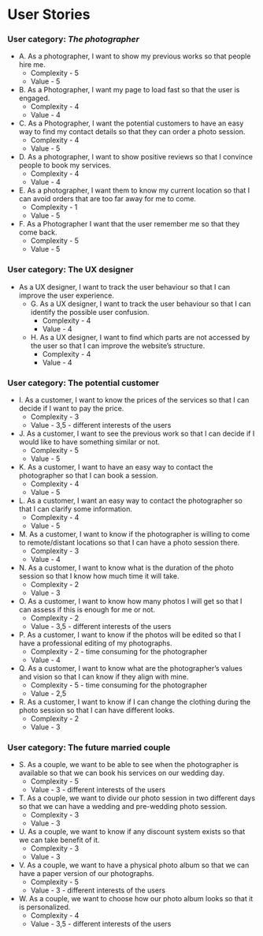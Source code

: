 # User Stories

### User category: _The photographer_
* A. As a photographer, I want to show my previous works so that people hire me.
    * Complexity - 5
    * Value - 5
* B. As a Photographer, I want my page to load fast so that the user is engaged.
    * Complexity - 4
    * Value - 4
* C. As a Photographer, I want the potential customers to have an easy way to find my contact details so that they can order a photo session.
    * Complexity - 4
    * Value - 5
* D. As a photographer, I want to show positive reviews so that I convince people to book my services.
    * Complexity - 4
    * Value - 4
* E. As a photographer, I want them to know my current location so that I can  avoid orders that are too far away for me to come.
    * Complexity - 1
    * Value - 5
* F. As a Photographer I want that the user remember me so that they come back.
    * Complexity - 5
    * Value - 5
### User category: The UX designer

* As a UX designer, I want to track the user behaviour so that I can improve the user experience.
    * G. As a UX designer, I want to track the user behaviour so that I can identify the possible user confusion.
        * Complexity - 4
        * Value - 4
    * H. As a UX designer, I want to find which parts are not accessed by the user so that I can improve the website’s structure.
        * Complexity - 4
        * Value - 4
### User category: The potential customer

* I. As a customer, I want to know the prices of the services so that I can decide if I want to pay the price.
    * Complexity - 3
    * Value - 3,5 - different interests of the users
* J. As a customer, I want to see the  previous work so that I can decide if I would like to have something similar or not.
    * Complexity - 5
    * Value - 5
* K. As a customer, I want to have an easy way to contact the photographer so that I can book a session.
    * Complexity - 4
    * Value - 5
* L. As a customer, I want an easy way to contact the photographer so that I can clarify some information.
    * Complexity - 4
    * Value - 5
* M. As a customer, I want to know if the photographer is willing to come to remote/distant locations so that I can have a photo session there.
    * Complexity - 3
    * Value - 4
* N. As a customer, I want to know what is the duration of the photo session so that I know how much time it will take.
    * Complexity - 2
    * Value - 3
* O. As a customer, I want to know how many photos I will get so that I can assess if this is enough for me or not.
    * Complexity - 2
    * Value - 3,5 - different interests of the users
* P. As a customer, I want to know if the photos will be edited so that I have a professional editing of my photographs.
    * Complexity - 2 - time consuming for the photographer
    * Value - 4
* Q. As a customer, I want to know what are the photographer’s values and vision so that I can know if they align with mine.
    * Complexity - 5 - time consuming for the photographer
    * Value - 2,5
* R. As a customer, I want to know if I can change the clothing during the photo session so that I can have different looks.
    * Complexity - 2
    * Value - 3
    
### User category: The future married couple

* S. As a couple, we want to be able to see when the photographer is available so that we can book his services on our wedding day.
    * Complexity - 5
    * Value - 3 - different interests of the users
* T. As a couple, we want to divide our photo session in two different days so that we can have a wedding and pre-wedding photo session.
    * Complexity - 3
    * Value - 3
* U. As a couple, we want to know if any discount system exists so that we can  take benefit of it.
    * Complexity - 3
    * Value - 3
* V. As a couple, we want to have a physical photo album so that we can have a paper version of our photographs.
    * Complexity - 5
    * Value - 3 - different interests of the users
* W. As a couple, we want to choose how our photo album looks so that it is personalized.
    * Complexity - 4
    * Value - 3,5 - different interests of the users
    
